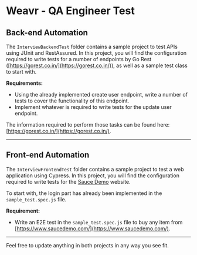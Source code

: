 # Weavr - QA Engineer Test

## Back-end Automation

The `InterviewBackendTest` folder contains a sample project to test APIs using JUnit and RestAssured. In this project, you will find the configuration required to write tests for a number of endpoints by Go Rest ([https://gorest.co.in/](https://gorest.co.in/)), as well as a sample test class to start with.

**Requirements:**

- Using the already implemented create user endpoint, write a number of tests to cover the functionality of this endpoint.
- Implement whatever is required to write tests for the update user endpoint.

The information required to perform those tasks can be found here: [https://gorest.co.in/](https://gorest.co.in/).

---

## Front-end Automation

The `InterviewFrontendTest` folder contains a sample project to test a web application using Cypress. In this project, you will find the configuration required to write tests for the [Sauce Demo](https://www.saucedemo.com/) website.

To start with, the login part has already been implemented in the `sample_test.spec.js` file.

**Requirement:**

- Write an E2E test in the `sample_test.spec.js` file to buy any item from [https://www.saucedemo.com/](https://www.saucedemo.com/).

---

Feel free to update anything in both projects in any way you see fit.
